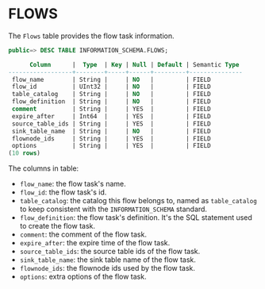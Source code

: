 # FLOWS
The `Flows` table provides the flow task information.

```sql
public=> DESC TABLE INFORMATION_SCHEMA.FLOWS;
```

```sql
      Column      |  Type  | Key | Null | Default | Semantic Type 
------------------+--------+-----+------+---------+---------------
 flow_name        | String |     | NO   |         | FIELD
 flow_id          | UInt32 |     | NO   |         | FIELD
 table_catalog    | String |     | NO   |         | FIELD
 flow_definition  | String |     | NO   |         | FIELD
 comment          | String |     | YES  |         | FIELD
 expire_after     | Int64  |     | YES  |         | FIELD
 source_table_ids | String |     | YES  |         | FIELD
 sink_table_name  | String |     | NO   |         | FIELD
 flownode_ids     | String |     | YES  |         | FIELD
 options          | String |     | YES  |         | FIELD
(10 rows)
```

The columns in table:

* `flow_name`: the flow task's name.
* `flow_id`: the flow task's id.
* `table_catalog`: the catalog this flow belongs to, named as `table_catalog` to keep consistent with the `INFORMATION_SCHEMA` standard.
* `flow_definition`: the flow task's definition. It's the SQL statement used to create the flow task.
* `comment`: the comment of the flow task.
* `expire_after`: the expire time of the flow task.
* `source_table_ids`: the source table ids of the flow task.
* `sink_table_name`: the sink table name of the flow task.
* `flownode_ids`: the flownode ids used by the flow task.
* `options`: extra options of the flow task.